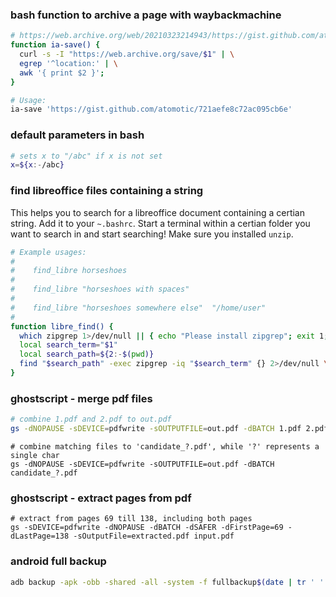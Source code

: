 ### bash function to archive a page with waybackmachine

```bash
# https://web.archive.org/web/20210323214943/https://gist.github.com/atomotic/721aefe8c72ac095cb6e
function ia-save() {
  curl -s -I "https://web.archive.org/save/$1" | \
  egrep '^location:' | \
  awk '{ print $2 }';
}

# Usage:
ia-save 'https://gist.github.com/atomotic/721aefe8c72ac095cb6e'
```

### default parameters in bash

```bash
# sets x to "/abc" if x is not set
x=${x:-/abc}
```


### find libreoffice files containing a string

This helps you to search for a libreoffice document containing a certian string.
Add it to your `~.bashrc`. Start a terminal within a certian folder you want to
search in and start searching! Make sure you installed `unzip`.

```bash
# Example usages: 
# 
#    find_libre horseshoes
#
#    find_libre "horseshoes with spaces" 
#
#    find_libre "horseshoes somewhere else"  "/home/user"
#
function libre_find() {
  which zipgrep 1>/dev/null || { echo "Please install zipgrep"; exit 1; }
  local search_term="$1"
  local search_path=${2:-$(pwd)}
  find "$search_path" -exec zipgrep -iq "$search_term" {} 2>/dev/null \; -print
}
```
### ghostscript - merge pdf files

```bash
# combine 1.pdf and 2.pdf to out.pdf
gs -dNOPAUSE -sDEVICE=pdfwrite -sOUTPUTFILE=out.pdf -dBATCH 1.pdf 2.pdf

```

```
# combine matching files to 'candidate_?.pdf', while '?' represents a single char
gs -dNOPAUSE -sDEVICE=pdfwrite -sOUTPUTFILE=out.pdf -dBATCH candidate_?.pdf
```

### ghostscript - extract pages from pdf
```
# extract from pages 69 till 138, including both pages
gs -sDEVICE=pdfwrite -dNOPAUSE -dBATCH -dSAFER -dFirstPage=69 -dLastPage=138 -sOutputFile=extracted.pdf input.pdf
```

### android full backup

```bash
adb backup -apk -obb -shared -all -system -f fullbackup$(date | tr ' ' '_').ab
```
